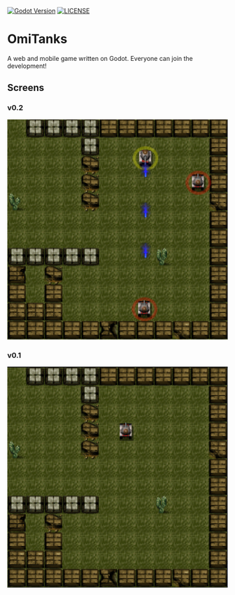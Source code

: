 [![Godot Version](https://badgen.net/badge/Godot%20Version/v3.5.1/green)](https://godotengine.org/)
[![LICENSE](https://badgen.net/badge/License/MIT/blue)](https://github.com/eresid/OmiTanks/blob/main/LICENSE)

# OmiTanks

A web and mobile game written on Godot. Everyone can join the development!

## Screens

### v0.2
![OmiTanks v0.2](Screens/v0.2.png)

### v0.1
![OmiTanks v0.1](Screens/v0.1.png)